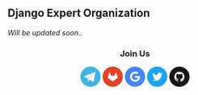 ## Django Expert Organization

_Will be updated soon.._

<div align="center">
  <h3>Join Us</h3>
  <a href="https://t.me/djangoex"><img src="https://raw.githubusercontent.com/DjangoEx/.github/339df5de0eda870634597e8ab1a82bfa7c56f70e/icons/telegram.svg" width="40"></a> <a src="#"><img src="https://raw.githubusercontent.com/DjangoEx/.github/339df5de0eda870634597e8ab1a82bfa7c56f70e/icons/gitlab.svg" width="40"></a> <a src="#"><img src="https://raw.githubusercontent.com/DjangoEx/.github/339df5de0eda870634597e8ab1a82bfa7c56f70e/icons/google.svg" width="40"></a> <a src="#"><img src="https://raw.githubusercontent.com/DjangoEx/.github/339df5de0eda870634597e8ab1a82bfa7c56f70e/icons/twitter.svg" width="40"></a> <a src="#"><img src="https://raw.githubusercontent.com/DjangoEx/.github/339df5de0eda870634597e8ab1a82bfa7c56f70e/icons/github.svg" width="40"></a>
  </div>
